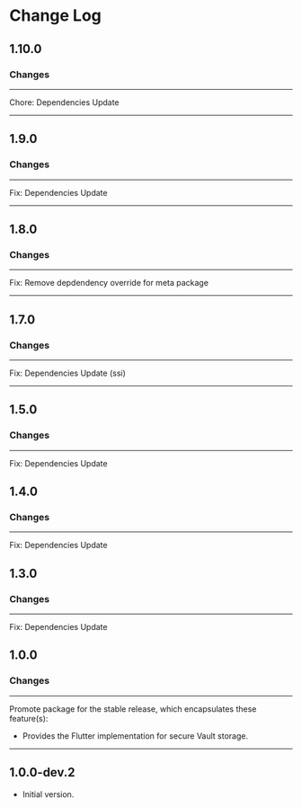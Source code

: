 # Change Log

## 1.10.0

### Changes

---

Chore: Dependencies Update 

---

## 1.9.0

### Changes

---

Fix: Dependencies Update

---

## 1.8.0

### Changes

---

Fix: Remove depdendency override for meta package

---



## 1.7.0

### Changes

---

Fix: Dependencies Update (ssi)

---


## 1.5.0

### Changes

---

Fix: Dependencies Update


## 1.4.0

### Changes

---

Fix: Dependencies Update

## 1.3.0

### Changes

---

Fix: Dependencies Update

## 1.0.0

### Changes

---

Promote package for the stable release, which encapsulates these feature(s):

* Provides the Flutter implementation for secure Vault storage.

---

## 1.0.0-dev.2

- Initial version.
